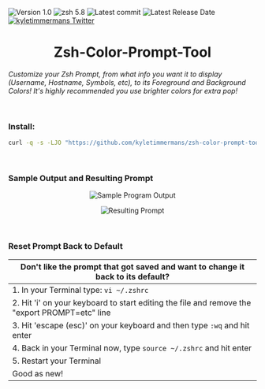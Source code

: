 ![Version 1.0](http://img.shields.io/badge/version-v1.0-orange.svg)
![zsh 5.8](https://img.shields.io/badge/zsh-5.8-red.svg)
![Latest commit](https://img.shields.io/github/last-commit/kyletimmermans/zsh-color-prompt-tool?color=lightblue)
![Latest Release Date](https://img.shields.io/github/release-date/kyletimmermans/zsh-color-prompt-tool?color=darkgreen)
[![kyletimmermans Twitter](http://img.shields.io/twitter/url/http/shields.io.svg?style=social&label=Follow)](https://twitter.com/kyletimmermans)

# <div align="center">Zsh-Color-Prompt-Tool</div>

_Customize your Zsh Prompt, from what info you want it to display (Username, Hostname, Symbols, etc), to its Foreground and Background Colors! It's highly recommended you use brighter colors for extra pop!_

</br>

### Install:
```bash
curl -q -s -LJO "https://github.com/kyletimmermans/zsh-color-prompt-tool/releases/download/latest/zsh-color-prompt-tool.zsh" && chmod +x zsh-color-prompt-tool.zsh && ./zsh-color-prompt-tool.zsh
```

</br>

### Sample Output and Resulting Prompt
<p align="center">
  <img src="https://github.com/kyletimmermans/zsh-color-prompt-tool/blob/master/resources/sample-run.png?raw=true" alt="Sample Program Output"/>
</p>
<p align="center">
  <img src="https://github.com/kyletimmermans/zsh-color-prompt-tool/blob/master/resources/resulting-prompt.png?raw=true" alt="Resulting Prompt"/>
</p>



</br>

### Reset Prompt Back to Default
| Don't like the prompt that got saved and want to change it back to its default? |
|---------------------------------------------------------------------------------|
|1. In your Terminal type: ```vi ~/.zshrc```|
|2. Hit 'i' on your keyboard to start editing the file and remove the "export PROMPT=etc" line|
|3. Hit 'escape (esc)' on your keyboard and then type ```:wq``` and hit enter|
|4. Back in your Terminal now, type ```source ~/.zshrc``` and hit enter|
|5. Restart your Terminal|
|Good as new!|

